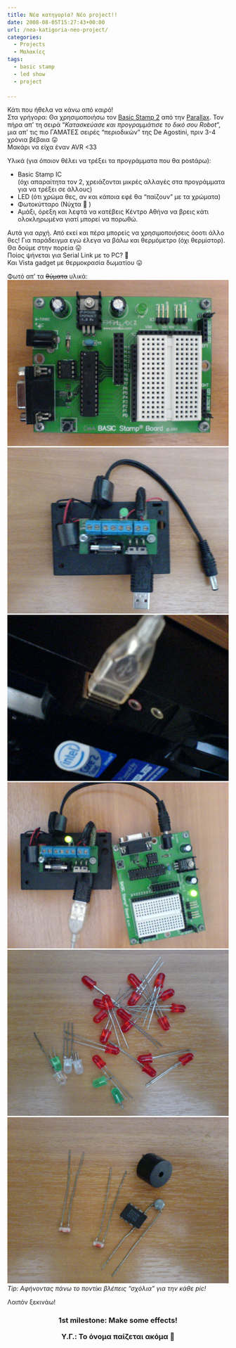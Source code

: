 ```yaml
---
title: Νέα κατηγορία? Νέο project!!
date: 2008-08-05T15:27:43+00:00
url: /nea-katigoria-neo-project/
categories:
  - Projects
  - Μαλακίες
tags:
  - basic stamp
  - led show
  - project

---
```

Κάτι που ήθελα να κάνω από καιρό!  
Στα γρήγορα: Θα χρησιμοποιήσω τον <a href="http://www.parallax.com/Store/Microcontrollers/BASICStampModules/tabid/134/ProductID/1/List/1/Default.aspx?SortField=ProductName,ProductName" class="broken_link" rel="nofollow">Basic Stamp 2</a> από την [Parallax](http://www.parallax.com/). Τον πήρα απ&#8217; τη σειρά &#8220;_Κατασκεύασε και προγραμμάτισε το δικό σου Robot_&#8220;, μια απ&#8217; τις πιο ΓΑΜΑΤΕΣ σειρές &#8220;περιοδικών&#8221; της De Agostini, πριν 3-4 χρόνια βέβαια 😛  
Μακάρι να είχα έναν AVR <33  

Υλικά (για όποιον θέλει να τρέξει τα προγράμματα που θα postάρω):

  * Basic Stamp IC  
    (όχι απαραίτητα τον 2, χρειάζονται μικρές αλλαγές στα προγράμματα για να τρέξει σε άλλους)
  * LED (ότι χρώμα θες, αν και κάποια εφέ θα &#8220;παίζουν&#8221; με τα χρώματα)
  * Φωτοκύτταρο (Νύχτα 🙂 )
  * Αμάξι, όρεξη και λεφτά να κατέβεις Κέντρο Αθήνα να βρεις κάτι ολοκληρωμένα γιατί μπορεί να πορωθώ.

Αυτά για αρχή. Από εκεί και πέρα μπορείς να χρησιμοποιήσεις όοοτι άλλο θες! Για παράδειγμα εγώ έλεγα να βάλω και θερμόμετρο (όχι θερμίστορ). Θα δούμε στην πορεία 😛  
Ποίος ψήνεται για Serial Link με το PC? 🙂  
Και Vista gadget με θερμοκρασία δωματίου 😛

Φωτό απ&#8217; τα <span style="text-decoration: line-through;">θύματα</span> υλικά:  
![Basic Stamp board](dsc00694.jpg)
![Power Sucker®](dsc00695.jpg)
![Κλέβοντας +5V](dsc00696.jpg)
![Basic Stamp με Power Sucker®](dsc00697.jpg)
![LED προς βρώση](dsc00698.jpg)
![Διάφορα άλλα εξαρτηματάκια](dsc00699.jpg)
_Tip: Αφήνοντας πάνω το ποντίκι βλέπεις &#8220;σχόλια&#8221; για την κάθε pic!_

Λοιπόν ξεκινάω!

<h3 style="text-align: center;">
  1st milestone: Make some effects!</p> 
  
  <p>
Υ.Γ.: Το όνομα παίζεται ακόμα 🙁</h3>